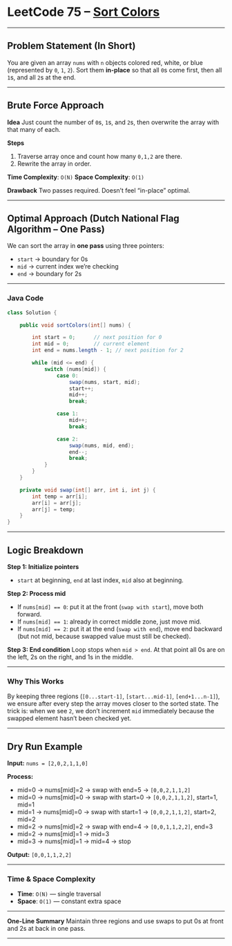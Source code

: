 
# LeetCode 75 – [Sort Colors](https://leetcode.com/problems/sort-colors/)

---

## Problem Statement (In Short)

You are given an array `nums` with `n` objects colored red, white, or blue (represented by `0`, `1`, `2`).
Sort them **in-place** so that all `0`s come first, then all `1`s, and all `2`s at the end.

---

## Brute Force Approach

**Idea**
Just count the number of `0`s, `1`s, and `2`s, then overwrite the array with that many of each.

**Steps**

1. Traverse array once and count how many `0,1,2` are there.
2. Rewrite the array in order.

**Time Complexity**: `O(N)`
**Space Complexity**: `O(1)`

**Drawback**
Two passes required. Doesn’t feel “in-place” optimal.

---

## Optimal Approach (Dutch National Flag Algorithm – One Pass)

We can sort the array in **one pass** using three pointers:

* `start` → boundary for 0s
* `mid` → current index we’re checking
* `end` → boundary for 2s

---

### Java Code

```java
class Solution {

    public void sortColors(int[] nums) {

        int start = 0;      // next position for 0
        int mid = 0;        // current element
        int end = nums.length - 1; // next position for 2

        while (mid <= end) {
            switch (nums[mid]) {
                case 0:
                    swap(nums, start, mid);
                    start++;
                    mid++;
                    break;

                case 1:
                    mid++;
                    break;

                case 2:
                    swap(nums, mid, end);
                    end--;
                    break;
            }
        }
    }

    private void swap(int[] arr, int i, int j) {
        int temp = arr[i];
        arr[i] = arr[j];
        arr[j] = temp;
    }
}
```

---

## Logic Breakdown

**Step 1: Initialize pointers**

* `start` at beginning, `end` at last index, `mid` also at beginning.

**Step 2: Process mid**

* If `nums[mid] == 0`: put it at the front (`swap with start`), move both forward.
* If `nums[mid] == 1`: already in correct middle zone, just move mid.
* If `nums[mid] == 2`: put it at the end (`swap with end`), move end backward (but not mid, because swapped value must still be checked).

**Step 3: End condition**
Loop stops when `mid > end`. At that point all 0s are on the left, 2s on the right, and 1s in the middle.

---

### Why This Works

By keeping three regions (`[0...start-1]`, `[start...mid-1]`, `[end+1...n-1]`), we ensure after every step the array moves closer to the sorted state.
The trick is: when we see `2`, we don’t increment `mid` immediately because the swapped element hasn’t been checked yet.

---

## Dry Run Example

**Input:**
`nums = [2,0,2,1,1,0]`

**Process:**

* mid=0 → nums\[mid]=2 → swap with end=5 → `[0,0,2,1,1,2]`
* mid=0 → nums\[mid]=0 → swap with start=0 → `[0,0,2,1,1,2]`, start=1, mid=1
* mid=1 → nums\[mid]=0 → swap with start=1 → `[0,0,2,1,1,2]`, start=2, mid=2
* mid=2 → nums\[mid]=2 → swap with end=4 → `[0,0,1,1,2,2]`, end=3
* mid=2 → nums\[mid]=1 → mid=3
* mid=3 → nums\[mid]=1 → mid=4 → stop

**Output:**
`[0,0,1,1,2,2]`

---

### Time & Space Complexity

* **Time**: `O(N)` — single traversal
* **Space**: `O(1)` — constant extra space

---

**One-Line Summary**
Maintain three regions and use swaps to put 0s at front and 2s at back in one pass.

---
